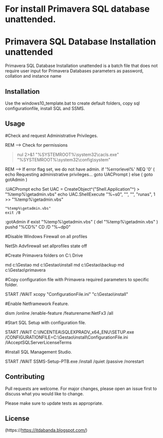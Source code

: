 # For install Primavera SQL database unattended.


# Primavera SQL Database Installation unattended

Primavera SQL Database Installation unattended is a batch file that does not require user input for Primavera Databases parameters as password, collation and instance name 

## Installation

Use the windows10_template.bat to create default folders, copy sql configurationfile, install SQL and SSMS.


## Usage

#Check and request Administrative Privileges.
  
REM  --> Check for permissions
>nul 2>&1 "%SYSTEMROOT%\system32\cacls.exe" "%SYSTEMROOT%\system32\config\system"

REM --> If error flag set, we do not have admin.
if '%errorlevel%' NEQ '0' (
    echo Requesting administrative privileges...
    goto UACPrompt
) else ( goto gotAdmin )

:UACPrompt
    echo Set UAC = CreateObject^("Shell.Application"^) > "%temp%\getadmin.vbs"
    echo UAC.ShellExecute "%~s0", "", "", "runas", 1 >> "%temp%\getadmin.vbs"

    "%temp%\getadmin.vbs"
    exit /B

:gotAdmin
    if exist "%temp%\getadmin.vbs" ( del "%temp%\getadmin.vbs" )
    pushd "%CD%"
    CD /D "%~dp0"

#Disable Windows Firewall on all profiles

NetSh Advfirewall set allprofiles state off

#Create Primavera folders on C:\ Drive

md c:\Gestao
md c:\Gestao\install
md c:\Gestao\backup
md c:\Gestao\primavera

#Copy configuration file with Primavera required parameters to specific folder.

START /WAIT xcopy "ConfigurationFile.ini" "c:\Gestao\install\"

#Enable Netframework Feature.

dism /online /enable-feature /featurename:NetFx3 /all

#Start SQL Setup with configuration file.

START /WAIT C:\INCENTEA\SQLEXPRADV_x64_ENU\SETUP.exe /CONFIGURATIONFILE=C:\Gestao\install\ConfigurationFile.ini /IAcceptSQLServerLicenseTerms

#Install SQL Management Studio.

START /WAIT SSMS-Setup-PTB.exe /install /quiet /passive /norestart

## Contributing

Pull requests are welcome. For major changes, please open an issue first
to discuss what you would like to change.

Please make sure to update tests as appropriate.

## License

(https://https://itdabanda.blogspot.com/)
